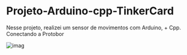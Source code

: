 # Projeto-Arduino-cpp-TinkerCard
 
  Nesse projeto, realizei um sensor de movimentos com Arduino, + Cpp. Conectando a Protobor
  
![imag](https://github.com/user-attachments/assets/a318b6ee-bb10-40b8-add4-95fb8471fec1)
